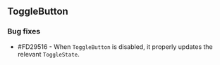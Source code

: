 ## ToggleButton

### Bug fixes

* \#FD29516 -  When `ToggleButton` is disabled, it properly updates the relevant `ToggleState`.
